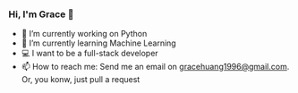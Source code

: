 ### Hi, I'm Grace :wave:


- 🔭 I’m currently working on Python
- 🌱 I’m currently learning Machine Learning
- 💻 I want to be a full-stack developer
- 📫 How to reach me: Send me an email on gracehuang1996@gmail.com. Or, you konw, just pull a request


